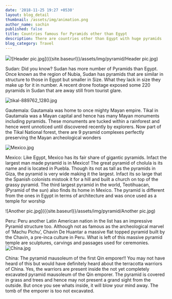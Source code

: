 ```yaml
---
date: '2018-11-25 19:27 +0530'
layout: blog_detail
thumbnail: /assets/img/animation.png
author_name: sachin
published: false
title: Countries famous for Pyramids other than Egypt
description: There are countries other than Egypt with huge pyramids
blog_category: Travel
---
```


![]({{site.baseurl}}/assets/img/pyramid/Header%20pic.jpg)![Header pic.jpg]({{site.baseurl}}/assets/img/pyramid/Header pic.jpg)

Sudan:
Did you know? Sudan has more number of Pyramids than Egypt. Once known as the region of Nubia, Sudan has pyramids that are similar in structure to those in Egypt but smaller in Size. What they lack in size they make up for it in number. A recent drone footage exposed some 220 pyramids in Sudan that are away still from tourist glare.

![tikal-889762_1280.jpg]({{site.baseurl}}/assets/img/tikal-889762_1280.jpg)

Gautemala:
Gautamala was home to once mighty Mayan empire. Tikal in Gautamala was a Mayan capital and hence has many Mayan monuments including pyramids. These monuments are tucked within a rainforest and hence went unnoticed until discovered recently by explorers. Now part of the Tikal National forest, there are 9 pyramid complexes perfectly preserving the Mayan archeological wonders

![Mexico.jpg]({{site.baseurl}}/assets/img/pyramid/Mexico.jpg)

Mexico:
Like Egypt, Mexico has its fair share of gigantic pyramids. Infact the largest man made pyramid is in Mexico! The great pyramid of cholula is its name and is located in Puebla. Though its not as tall as the pyramids in Giza, the pyramid is very wide making it the largest. Infact its so large that the Spanish colonists mistook it for a hill and built a church on top of the grassy pyramid. The third largest pyramid in the world, Teotihuacan,(Pyramid of the sun) also finds its home  in Mexico. The pyramid is different from the ones in Egypt in terms of architecture and was once used as a temple for worship

![Another pic.jpg]({{site.baseurl}}/assets/img/pyramid/Another pic.jpg)

Peru:
Peru another Latin American nation in the list has an impressive Pyramid structure too. Although not as famous as the archeological marvel of ‘Machu Pichu’, Chavin De Huantar a massive flat topped pyramid built by the Chavin, a pre-inca culture in Peru. What is left of this massive pyramid temple are sculptures, carvings and passages used for ceremonies. 
![China.jpg]({{site.baseurl}}/assets/img/pyramid/China.jpg)

China:
The pyramid mausoleum of the first Qin emporer!! You may not have heard of this but would have definitely heard about the terracotta warriors of China. Yes, the warriors are present inside the not yet completely excavated pyramid mausoleum of the Qin emporer. The pyramid is covered in grass and trees and hence may not present a grand sight from the outside. But once you see whats inside, it will blow your mind away. The tomb of the emporer is too not excavated.
